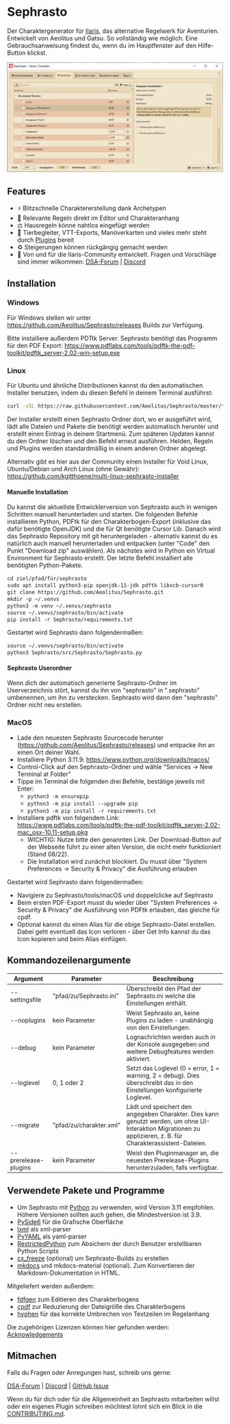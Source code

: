 # Sephrasto
Der Charaktergenerator für [Ilaris](https://www.f-shop.de/das-schwarze-auge/partnerprodukte/buecher-cds/3803/ilaris-das-alternative-regelwerk-fuer-dsa), das alternative Regelwerk für Aventurien. Entwickelt von Aeolitus und Gatsu. So vollständig wie möglich. Eine Gebrauchsanweisung findest du, wenn du im Hauptfenster auf den Hilfe-Button klickst.

![Screenshot](docs/assets/images/readme_screenshot.png)

## Features
* ⚡ Blitzschnelle Charaktererstellung dank Archetypen
* 📜 Relevante Regeln direkt im Editor und Charakteranhang
* ⚖️ Hausregeln könne nahtlos eingefügt werden
* 🧩 Tierbegleiter, VTT-Exports, Manöverkarten und vieles mehr steht durch [Plugins](https://github.com/brzGatsu/SephrastoPlugins) bereit
* ♻️ Steigerungen können rückgängig gemacht werden
* 🤝 Von und für die Ilaris-Community entwickelt. Fragen und Vorschläge sind immer wilkommen: [DSA-Forum](https://dsaforum.de/viewtopic.php?t=45794&sid=f6d460e9749e5943fbd2c06b439bd46a) | [Discord](https://discord.gg/RsRcspq254)

## Installation

### Windows
Für Windows stellen wir unter https://github.com/Aeolitus/Sephrasto/releases Builds zur Verfügung.

Bitte installiere außerdem PDTtk Server. Sephrasto benötigt das Programm für den PDF Export: https://www.pdflabs.com/tools/pdftk-the-pdf-toolkit/pdftk_server-2.02-win-setup.exe

### Linux
Für Ubuntu und ähnliche Distributionen kannst du den automatischen Installer benutzen, indem du diesen Befehl in deinem Terminal ausführst:
```bash
curl -sSL https://raw.githubusercontent.com/Aeolitus/Sephrasto/master/tools/install_linux.sh | bash
```
Der Installer erstellt einen Sephrasto Ordner dort, wo er ausgeführt wird, lädt alle Dateien und Pakete die benötigt werden automatisch herunter und erstellt einen Eintrag in deinem Startmenü.
Zum späteren Updaten kannst du den Ordner löschen und den Befehl erneut ausführen. Helden, Regeln und Plugins werden standardmäßig in einem anderen Ordner abgelegt.

Alternativ gibt es hier aus der Community einen Installer für Void Linux, Ubuntu/Debian und Arch Linux (ohne Gewähr): https://github.com/kgitthoene/multi-linux-sephrasto-installer

#### Manuelle Installation
Du kannst die aktuellste Entwicklerversion von Sephrasto auch in wenigen Schritten manuell herunterladen und starten.
Die folgenden Befehle installieren Python, PDFtk für den Charakterbogen-Export (inklusive das dafür benötigte OpenJDK) und die für Qt benötigte Cursor Lib. 
Danach wird das Sephrasto Repository mit git heruntergeladen - alternativ kannst du es natürlich auch manuell herunterladen und entpacken (unter "Code" den Punkt "Download zip" auswählen). 
Als nächstes wird in Python ein Virtual Environment für Sephrasto erstellt. Der letzte Befehl installiert alle benötigten Python-Pakete.

```
cd ziel/pfad/für/sephrasto
sudo apt install python3-pip openjdk-11-jdk pdftk libxcb-cursor0
git clone https://github.com/Aeolitus/Sephrasto.git
mkdir -p ~/.venvs
python3 -m venv ~/.venvs/sephrasto
source ~/.venvs/sephrasto/bin/activate
pip install -r Sephrasto/requirements.txt
```

Gestartet wird Sephrasto dann folgendermaßen:
```
source ~/.venvs/sephrasto/bin/activate
python3 Sephrasto/src/Sephrasto/Sephrasto.py
```

#### Sephrasto Userordner
Wenn dich der automatisch generierte Sephrasto-Ordner im Userverzeichnis stört, kannst du ihn von "sephrasto" in ".sephrasto" umbenennen, um ihn zu verstecken. Sephrasto wird dann den "sephrasto" Ordner nicht neu erstellen.

### MacOS
* Lade den neuesten Sephrasto Sourcecode herunter (https://github.com/Aeolitus/Sephrasto/releases) und entpacke ihn an einen Ort deiner Wahl. 
* Installiere Python 3.11.9: https://www.python.org/downloads/macos/
* Control-Click auf den Sephrasto-Ordner und wähle "Services -> New Terminal at Folder"
* Tippe im Terminal die folgenden drei Befehle, bestätige jeweils mit Enter:
    - ```python3 -m ensurepip```
    - ```python3 -m pip install --upgrade pip```
    - ```python3 -m pip install -r requirements.txt```
* Installiere pdftk von folgendem Link: https://www.pdflabs.com/tools/pdftk-the-pdf-toolkit/pdftk_server-2.02-mac_osx-10.11-setup.pkg
    - WICHTIG: Nutze bitte den genannten Link. Der Download-Button auf der Webseite führt zu einer alten Version, die nicht mehr funktioniert (Stand 08/22).
    - Die Installation wird zunächst blockiert. Du musst über "System Preferences -> Security & Privacy" die Ausführung erlauben

Gestartet wird Sephrasto dann folgendermaßen:
* Navigiere zu Sephrasto/tools/macOS und doppelclicke auf Sephrasto
* Beim ersten PDF-Export musst du wieder über "System Preferences -> Security & Privacy" die Ausführung von PDFtk erlauben, das gleiche für cpdf.
* Optional kannst du einen Alias für die obige Sephrasto-Datei erstellen. Dabei geht eventuell das Icon verloren - über Get Info kannst du das Icon kopieren und beim Alias einfügen.

## Kommandozeilenargumente
|Argument|Parameter|Beschreibung|
|---|---|---|
|\-\-settingsfile|"pfad/zu/Sephrasto.ini"|Überschreibt den Pfad der Sephrasto.ini welche die Einstellungen enthält.|
|\-\-noplugins|kein Parameter|Weist Sephrasto an, keine Plugins zu laden - unabhängig von den Einstellungen.|
|\-\-debug|kein Parameter|Lognachrichten werden auch in der Konsole ausgegeben und weitere Debugfeatures werden aktiviert.|
|\-\-loglevel|0, 1 oder 2|Setzt das Loglevel (0 = error, 1 = warning, 2 = debug). Dies überschreibt das in den Einstellungen konfigurierte Loglevel.|
|\-\-migrate|"pfad/zu/charakter.xml"|Lädt und speichert den angegeben Charakter. Dies kann genutzt werden, um ohne UI-Interaktion Migrationen zu applizieren, z. B. für Charakterassistent-Dateien.|
|\-\-prerelease\-plugins|kein Parameter|Weist den Pluginmanager an, die neuesten Prerelease-Plugins herunterzuladen, falls verfügbar.|

## Verwendete Pakete und Programme
* Um Sephrasto mit [Python](https://www.python.org) zu verwenden, wird Version 3.11 empfohlen. Höhere Versionen sollten auch gehen, die Mindestversion ist 3.9.
* [PySide6](https://www.qt.io/qt-for-python) für die Grafische Oberfläche
* [lxml](http://lxml.de/) als xml-parser
* [PyYAML](https://pyyaml.org/) als yaml-parser
* [RestrictedPython](https://github.com/zopefoundation/RestrictedPython) zum Absichern der durch Benutzer erstellbaren Python Scripts
* [cx_freeze](https://github.com/marcelotduarte/cx_Freeze) (optional) um Sephrasto-Builds zu erstellen
* [mkdocs](https://github.com/mkdocs/) und mkdocs-material (optional). Zum Konvertieren der Markdown-Dokumentation in HTML.

Mitgeliefert werden außerdem:
* [fdfgen](https://github.com/ccnmtl/fdfgen) zum Editieren des Charakterbogens
* [cpdf](https://www.coherentpdf.com) zur Reduzierung der Dateigröße des Charakterbogens
* [hyphen](https://github.com/ytiurin/hyphen) für das korrekte Umbrechen von Textzeilen im Regelanhang

Die zugehörigen Lizenzen können hier gefunden werden: [Acknowledgements](docs/acknowledgements.md)

## Mitmachen
Falls du Fragen oder Anregungen hast, schreib uns gerne:

[DSA-Forum](https://dsaforum.de/viewtopic.php?t=45794&sid=f6d460e9749e5943fbd2c06b439bd46a) | [Discord](https://discord.gg/RsRcspq254) | [GitHub Issue](https://github.com/Aeolitus/Sephrasto/issues/new)

Wenn du für dich oder für die Allgemeinheit an Sephrasto mitarbeiten willst oder ein eigenes Plugin schreiben möchtest lohnt sich ein Blick in die [CONTRIBUTING.md](CONTRIBUTING.md).